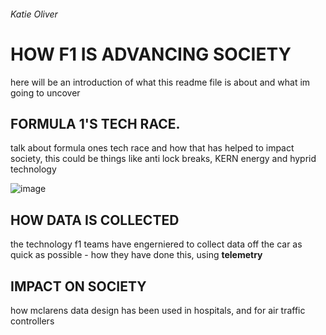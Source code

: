 ###### Katie Oliver 

# HOW F1 IS ADVANCING SOCIETY

here will be an introduction of what this readme file is about and what im going to uncover 

## FORMULA 1'S TECH RACE.

talk about formula ones tech race and how that has helped to impact society, this could be things like anti lock breaks, KERN energy and hyprid technology

![image](https://user-images.githubusercontent.com/94462126/142061182-b65807d5-2d49-4e97-ba51-fe89ab6d3c49.png)


## HOW DATA IS COLLECTED
the technology f1 teams have engerniered to collect data off the car as quick as possible - how they have done this, using **telemetry**

## IMPACT ON SOCIETY 
how mclarens data design has been used in hospitals, and for air traffic controllers 
